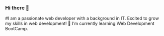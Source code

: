 ### Hi there 👋
#I am a passionate web developer with a background in IT. Excited to grow my skills in web development!
🌱 I’m currently learning Web Development BootCamp.

<!--
**Sarahabidar/Sarahabidar** is a ✨ _special_ ✨ repository because its `README.md` (this file) appears on your GitHub profile.

Here are some ideas to get you started:

- 🔭 I’m currently working on ...
- 🌱 I’m currently learning ...
- 👯 I’m looking to collaborate on ...
- 🤔 I’m looking for help with ...
- 💬 Ask me about ...
- 📫 How to reach me: ...
- 😄 Pronouns: ...
- ⚡ Fun fact: ...
-->

